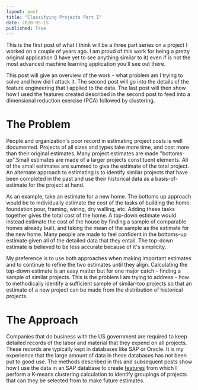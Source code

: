 ```yaml
---
layout: post
title: "Classifying Projects Part I"
date: 2020-05-15
published: True
---
```


This is the first post of what I think will be a three part series on a project I worked on a couple of years ago. I am proud of this work for being a pretty original application (I have yet to see anything similar to it) even if is not the most advanced machine learning application you'll see out there.

This post will give an overview of the work - what problem am I trying to solve and how did I attack it. The second post will go into the details of the feature engineering that I applied to the data.  The last post will then show how I used the features created described in the second post to feed into a dimensional reduction exercise (PCA) followed by clustering.

# The Problem

People and organization's poor record in estimating project costs is well documented. Projects of all sizes and types take more time, and cost more than their original estimates.  Many project estimates are made "bottoms-up".Small estimates are made of a larger projects constituent elements.  All of the small estimates are summed to give the estimate of the total project. An alternate approach to estimating is to identify similar projects that have been completed in the past and use their historical data as a basis-of-estimate for the project at hand.

As an example, take an estimate for a new home. The bottoms up approach would be to individually estimate the cost of the tasks of building the home: foundation pour, framing, wiring, dry walling, etc. Adding these tasks together gives the total cost of the home.  A top-down estimate would instead estimate the cost of the house by finding a sample of comparable homes already built, and taking the mean of the sample as the estimate for the new home. Many people are made to feel confident in the bottoms-up estimate given all of the detailed data that they entail. The top-down estimate is believed to be less accurate because of it's simplicity.

My preference is to use both approaches when making important estimates and to continue to refine the two estimates until they align. Calculating the top-down estimate is an easy matter but for one major catch - finding a sample of similar projects. This is the problem I am trying to address - how to methodically identify a sufficient sample of similar-too projects so that an estimate of a new project can be made from the distribution of historical projects. 

# The Approach

Companies that do business with the US government are required to keep detailed records of the labor and material that they expend on all projects. These records are typically kept in databases like SAP or Oracle. It is my experience that the large amount of data in these databases has not been put to good use. The methods described in this and subsequent posts show how I use the data in an SAP database to create [features](https://en.wikipedia.org/wiki/Feature_(machine_learning)) from which I perform a K-means clustering calculation to identify groupings of projects that can they be selected from to make future estimates. 
